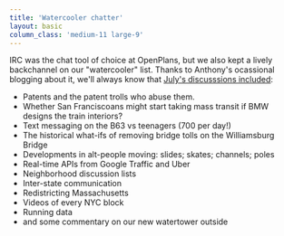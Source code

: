 ```yaml
---
title: 'Watercooler chatter'
layout: basic
column_class: 'medium-11 large-9'
---
```


IRC was the chat tool of choice at OpenPlans, but we also kept a lively backchannel on our "watercooler" list. Thanks to Anthony's ocassional blogging about it, we'll always know that <a href="http://blog.openplans.org/2011/07/from-the-watercooler-2/">July's discusssions included</a>:

 * Patents and the patent trolls who abuse them. 
 * Whether San Franciscoans might start taking mass transit if BMW designs the train interiors? 
 * Text messaging on the B63 vs teenagers (700 per day!)
 * The historical what-ifs of removing bridge tolls on the Williamsburg Bridge
 * Developments in alt-people moving: slides; skates; channels; poles
 * Real-time APIs from Google Traffic and Uber
 * Neighborhood discussion lists
 * Inter-state communication
 * Redistricting Massachusetts
 * Videos of every NYC block
 * Running data 
 * and some commentary on our new watertower outside
